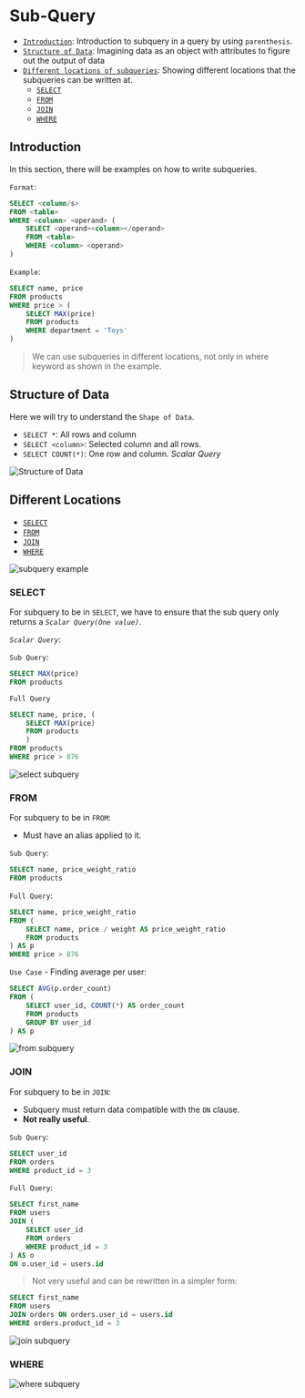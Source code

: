 # Sub-Query

- [`Introduction`](#introduction): Introduction to subquery in a query by using `parenthesis`.
- [`Structure of Data`](#structure-of-data): Imagining data as an object with attributes to figure out the output of data
- [`Different locations of subqueries`](#different-locations): Showing different locations that the subqueries can be written at.
  - [`SELECT`](#select)
  - [`FROM`](#from)
  - [`JOIN`](#join)
  - [`WHERE`](#where)

## Introduction

In this section, there will be examples on how to write subqueries.

`Format`:

```SQL
SELECT <column/s>
FROM <table>
WHERE <column> <operand> (
    SELECT <operand><column></operand>
    FROM <table>
    WHERE <column> <operand>
)
```

`Example`:

```SQL
SELECT name, price
FROM products
WHERE price > (
    SELECT MAX(price)
    FROM products
    WHERE department = 'Toys'
)
```

> We can use subqueries in different locations, not only in where keyword as shown in the example.

## Structure of Data

Here we will try to understand the `Shape of Data`.

- `SELECT *`: All rows and column
- `SELECT <column>`: Selected column and all rows.
- `SELECT COUNT(*)`: One row and column. *Scalar Query*

![Structure of Data](images/sql_structure_of_data.png)

## Different Locations

- [`SELECT`](#select)
- [`FROM`](#from)
- [`JOIN`](#join)
- [`WHERE`](#where)

![subquery example](images/subquery.png)

### SELECT

For subquery to be in `SELECT`, we have to ensure that the sub query only returns a *`Scalar Query(One value)`*.

*`Scalar Query`*:

`Sub Query`:

```SQL
SELECT MAX(price)
FROM products
```

`Full Query`

```SQL
SELECT name, price, (
    SELECT MAX(price)
    FROM products
    )
FROM products
WHERE price > 876
```

![select subquery](images/select_subquery.png)

### FROM

For subquery to be in `FROM`:

- Must have an alias applied to it.

`Sub Query`:

```SQL
SELECT name, price_weight_ratio
FROM products
```

`Full Query`:

```SQL
SELECT name, price_weight_ratio
FROM (
    SELECT name, price / weight AS price_weight_ratio
    FROM products
) AS p
WHERE price > 876
```

`Use Case` - Finding average per user:

```SQL
SELECT AVG(p.order_count)
FROM (
    SELECT user_id, COUNT(*) AS order_count
    FROM products
    GROUP BY user_id
) AS p
```

![from subquery](images/from_subquery.png)

### JOIN

For subquery to be in `JOIN`:

- Subquery must return data compatible with the `ON` clause.
- **Not really useful**.

`Sub Query`:

```SQL
SELECT user_id
FROM orders
WHERE product_id = 3
```

`Full Query`:

```SQL
SELECT first_name
FROM users
JOIN (
    SELECT user_id
    FROM orders
    WHERE product_id = 3
) AS o
ON o.user_id = users.id
```

> Not very useful and can be rewritten in a simpler form:

```SQL
SELECT first_name
FROM users
JOIN orders ON orders.user_id = users.id
WHERE orders.product_id = 3
```

![join subquery](images/join_subquery.png)

### WHERE

![where subquery](images/where_subqueries.png)
